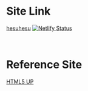 # Site Link

<a target = 'blank' href = 'https://hesuhesu.netlify.app/'>hesuhesu</a> [![Netlify Status](https://api.netlify.com/api/v1/badges/f8936d78-57ab-4128-8e7f-dcc3d9823c31/deploy-status)](https://app.netlify.com/sites/hesuhesu/deploys)

<br>

# Reference Site 

<a target = 'blank' href = 'https://html5up.net'>HTML5 UP</a>
